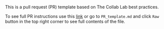 This is a pull request (PR) template based on The Collab Lab best practices.

To see full PR instructions use this [link](https://raw.githubusercontent.com/N-Zubko/PR-template/main/PR_template.md) or go to `PR_template.md` and click `Raw` button in the top right corner to see full contents of the file.

